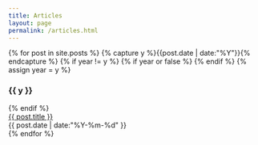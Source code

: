 ```yaml
---
title: Articles
layout: page
permalink: /articles.html
---
```


<section>
{% for post in site.posts %}
  {% capture y %}{{post.date | date:"%Y"}}{% endcapture %}
  {% if year != y %}
    {% if year or false %}
        </div>
    {% endif %}
    {% assign year = y %}
    <div class="mb-12">
    <h3 class="mb-3 text-base font-black">{{ y }}</h3>
  {% endif %}
    <article class="flex justify-between mb-3">
        <a href="{{ site.github.url }}{{ post.url }}" title="{{ post.title }}" class="text-blue-500 hover:text-blue-700 font-normal no-underline hover:underline max-w-80">{{ post.title }}</a>
        <div class="mt-1 mb-6 sm:m-0">
            <time datetime="{{ post.date | date:"%Y-%m-%d" }}" class="text-gray-600 text-sm font-medium tabular-nums">{{ post.date | date:"%Y-%m-%d" }}</time>
        </div>
    </article>
{% endfor %}
</div>
</section>